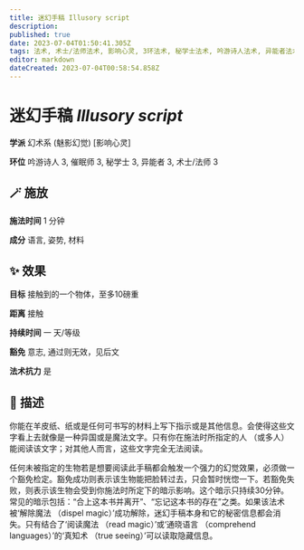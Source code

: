```yaml
---
title: 迷幻手稿 Illusory script
description: 
published: true
date: 2023-07-04T01:50:41.305Z
tags: 法术, 术士/法师法术, 影响心灵, 3环法术, 秘学士法术, 吟游诗人法术, 异能者法术, 催眠师法术, 幻术系, 魅影幻觉
editor: markdown
dateCreated: 2023-07-04T00:58:54.858Z
---
```


# **迷幻手稿** *Illusory script*

**学派** 幻术系 (魅影幻觉) \[影响心灵\] 

**环位** 吟游诗人 3, 催眠师 3, 秘学士 3, 异能者 3, 术士/法师 3

## 🪄 施放

**施法时间** 1 分钟

**成分** 语言, 姿势, 材料

## ✨ 效果 

**目标** 接触到的一个物体，至多10磅重 

**距离** 接触  

**持续时间** 一 天/等级 

**豁免** 意志, 通过则无效，见后文

**法术抗力** 是

## 📖 描述

你能在羊皮纸、纸或是任何可书写的材料上写下指示或是其他信息。会使得这些文字看上去就像是一种异国或是魔法文字。只有你在施法时所指定的人 （或多人） 能阅读该文字；对其他人而言，这些文字完全无法阅读。

任何未被指定的生物若是想要阅读此手稿都会触发一个强力的幻觉效果，必须做一个豁免检定。豁免成功则表示该生物能把脸转过去，只会暂时恍惚一下。若豁免失败，则表示该生物会受到你施法时所定下的暗示影响。这个暗示只持续30分钟。常见的暗示包括：“合上这本书并离开”、“忘记这本书的存在”之类。如果该法术被‘解除魔法 （dispel magic）’成功解除，迷幻手稿本身和它的秘密信息都会消失。只有结合了‘阅读魔法 （read magic）’或‘通晓语言 （comprehend languages）’的‘真知术 （true seeing）’可以读取隐藏信息。
    